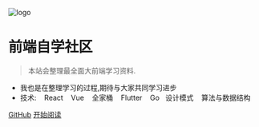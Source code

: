 <!--
 * @Description: 
 * @Author: ZhangXin
 * @Date: 2021-01-24 21:31:41
 * @LastEditTime: 2021-01-27 00:25:39
 * @LastEditors: ZhangXin
-->
![logo](https://docsify.js.org/_media/icon.svg)

# 前端自学社区

> 本站会整理最全面大前端学习资料.

* 我也是在整理学习的过程,期待与大家共同学习进步
* 技术: &nbsp;&nbsp; React &nbsp;&nbsp;  Vue &nbsp;&nbsp;  全家桶  &nbsp;&nbsp; Flutter &nbsp;&nbsp;  Go  &nbsp;&nbsp;设计模式 &nbsp;&nbsp;  算法与数据结构


[GitHub](https://github.com/AK47HaiJun/BigFrontEnd-blog)
[开始阅读](#quick-start)
